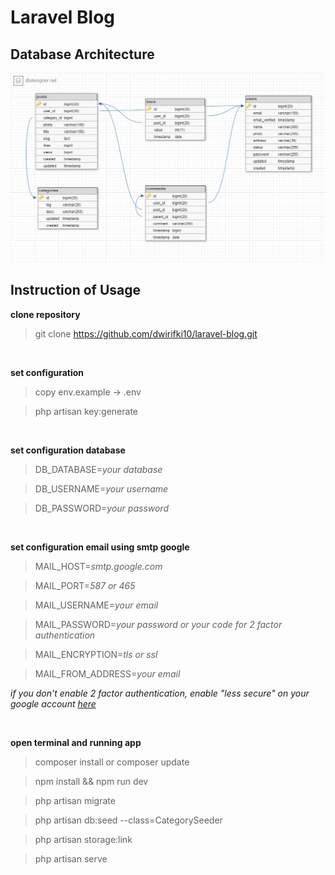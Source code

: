 # Laravel Blog

## Database Architecture
![alt text](https://github.com/dwirifki10/laravel-blog/blob/main/laravel_blog/docs/database_architecture.png)

 
 ## Instruction of Usage
 **clone repository**
> git clone https://github.com/dwirifki10/laravel-blog.git

 <br/>
 
**set configuration**
> copy env.example -> .env

> php artisan key:generate

<br/>

**set configuration database**
>DB_DATABASE=*your database*

>DB_USERNAME=*your username*

>DB_PASSWORD=*your password*


<br/>

**set configuration email using smtp google**
>MAIL_HOST=*smtp.google.com*

>MAIL_PORT=*587 or 465*

>MAIL_USERNAME=*your email*

>MAIL_PASSWORD=*your password or your code for 2 factor authentication*

>MAIL_ENCRYPTION=*tls or ssl*

>MAIL_FROM_ADDRESS=*your email*

*if you don't enable 2 factor authentication, enable "less secure" on your google account [here](https://myaccount.google.com/lesssecureapps)*

 <br/>
 
**open terminal and running app**
> composer install or composer update

> npm install && npm run dev

> php artisan migrate

> php artisan db:seed --class=CategorySeeder

> php artisan storage:link

> php artisan serve


